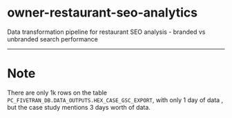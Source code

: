 # owner-restaurant-seo-analytics
Data transformation pipeline for restaurant SEO analysis - branded vs unbranded search performance

---
# Note
There are only 1k rows on the table `PC_FIVETRAN_DB.DATA_OUTPUTS.HEX_CASE_GSC_EXPORT`, with only 1 day of data , but the case study mentions 3 days worth of data.
